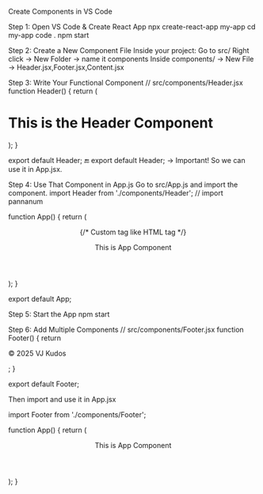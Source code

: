 Create Components in VS Code

Step 1: Open VS Code & Create React App
npx create-react-app my-app
cd my-app
code .
npm start

Step 2: Create a New Component File
Inside your project:
Go to src/
Right click → New Folder → name it components
Inside components/ → New File → Header.jsx,Footer.jsx,Content.jsx

Step 3: Write Your Functional Component
// src/components/Header.jsx
function Header() {
  return (
    <div>
      <h1>This is the Header Component</h1>
    </div>
  );
}

export default Header;
🔚 export default Header; → Important! So we can use it in App.jsx.

Step 4: Use That Component in App.js
Go to src/App.js and import the component.
import Header from './components/Header'; // import pannanum

function App() {
  return (
    <div>
      <Header /> {/* Custom tag like HTML tag */}
      <p>This is App Component</p>
    </div>
  );
}

export default App;

Step 5: Start the App
npm start

Step 6: Add Multiple Components
// src/components/Footer.jsx
function Footer() {
  return <p>© 2025 VJ Kudos</p>;
}

export default Footer;

Then import and use it in App.jsx

import Footer from './components/Footer';

function App() {
  return (
    <div>
      <Header />
      <p>This is App Component</p>
      <Footer />
    </div>
  );
}
